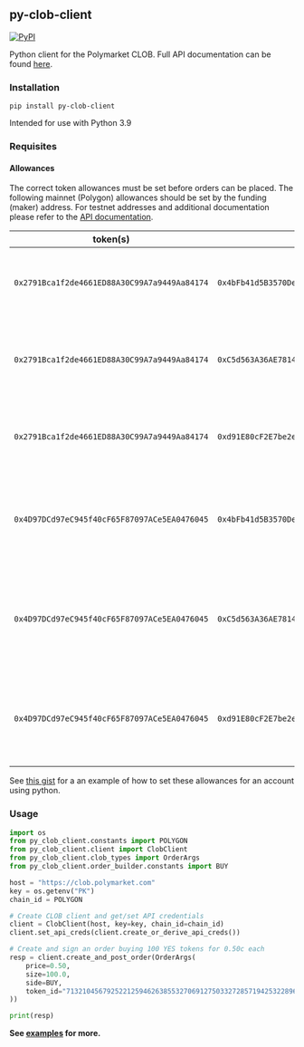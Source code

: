 ## py-clob-client

<a href='https://pypi.org/project/py-clob-client'>
    <img src='https://img.shields.io/pypi/v/py-clob-client.svg' alt='PyPI'/>
</a>

Python client for the Polymarket CLOB. Full API documentation can be found [here](https://polymarket.github.io/slate-docs/#introduction).

### Installation

`pip install py-clob-client`

Intended for use with Python 3.9

### Requisites

#### Allowances

The correct token allowances must be set before orders can be placed. The following mainnet (Polygon) allowances should be set by the funding (maker) address. For testnet addresses and additional documentation please refer to the [API documentation](https://polymarket.github.io/slate-docs/#introduction).

|                   token(s)                   |                   spender                    |                                  description                                   |
| :------------------------------------------: | :------------------------------------------: | :----------------------------------------------------------------------------: |
| `0x2791Bca1f2de4661ED88A30C99A7a9449Aa84174` | `0x4bFb41d5B3570DeFd03C39a9A4D8dE6Bd8B8982E` |            allow the CTF Exchange contract to transfer user's usdc             |
| `0x2791Bca1f2de4661ED88A30C99A7a9449Aa84174` | `0xC5d563A36AE78145C45a50134d48A1215220f80a` |        allow the Neg Risk CTF Exchange contract to transfer user's usdc        |
| `0x2791Bca1f2de4661ED88A30C99A7a9449Aa84174` | `0xd91E80cF2E7be2e162c6513ceD06f1dD0dA35296` |          allow the Neg Risk Adapter contract to transfer user's usdc           |
| `0x4D97DCd97eC945f40cF65F87097ACe5EA0476045` | `0x4bFb41d5B3570DeFd03C39a9A4D8dE6Bd8B8982E` |     allow the CTF Exchange contract to transfer user's conditional tokens      |
| `0x4D97DCd97eC945f40cF65F87097ACe5EA0476045` | `0xC5d563A36AE78145C45a50134d48A1215220f80a` | allow the Neg Risk CTF Exchange contract to transfer user's conditional tokens |
| `0x4D97DCd97eC945f40cF65F87097ACe5EA0476045` | `0xd91E80cF2E7be2e162c6513ceD06f1dD0dA35296` |   allow the Neg Risk Adapter contract to transfer user's conditional tokens    |

See [this gist](https://gist.github.com/startniksa/618f7984c7be404ce1faf8deefe59edb) for a an example of how to set these allowances for an account using python.

### Usage

```py
import os
from py_clob_client.constants import POLYGON
from py_clob_client.client import ClobClient
from py_clob_client.clob_types import OrderArgs
from py_clob_client.order_builder.constants import BUY

host = "https://clob.polymarket.com"
key = os.getenv("PK")
chain_id = POLYGON

# Create CLOB client and get/set API credentials
client = ClobClient(host, key=key, chain_id=chain_id)
client.set_api_creds(client.create_or_derive_api_creds())

# Create and sign an order buying 100 YES tokens for 0.50c each
resp = client.create_and_post_order(OrderArgs(
    price=0.50,
    size=100.0,
    side=BUY,
    token_id="71321045679252212594626385532706912750332728571942532289631379312455583992563"
))

print(resp)
```

**See [examples](examples/) for more.**

